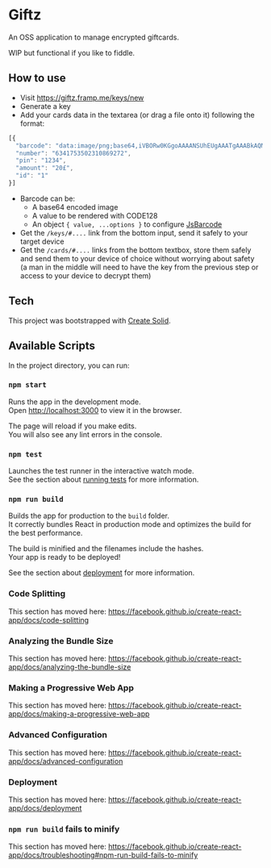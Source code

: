 # Giftz

An OSS application to manage encrypted giftcards.

WIP but functional if you like to fiddle.

## How to use

 - Visit https://giftz.framp.me/keys/new
 - Generate a key
 - Add your cards data in the textarea (or drag a file onto it) following the format:
```js
[{
  "barcode": "data:image/png;base64,iVBORw0KGgoAAAANSUhEUgAAATgAAABkAQMAAAAoir4RAAAABlBMVEX///8AAABVwtN+AAAAAXRSTlMAQObYZgAAAAlwSFlzAAAOxAAADsQBlSsOGwAAAEpJREFUSIntyrEJADEIQNGAreAqwrVCVhccwFUObA+SKa77r35rrPw1kRDNnKoO8/BWmdKzY2ueJ79ePB6Px+PxeDwej8fj8X57Fyyp9/PFewItAAAAAElFTkSuQmCC",
  "number": "6341753502310869272",
  "pin": "1234",
  "amount": "20£",
  "id": "1"
}]
```
 - Barcode can be:
   - A base64 encoded image
   - A value to be rendered with CODE128
   - An object `{ value, ...options }` to configure [JsBarcode](https://github.com/lindell/JsBarcode)
 - Get the `/keys/#....` link from the bottom input, send it safely to your target device 
 - Get the `/cards/#....` links from the bottom textbox, store them safely and send them to your device of choice without worrying about safety (a man in the middle will need to have the key from the previous step or access to your device to decrypt them)

## Tech

This project was bootstrapped with [Create Solid](https://github.com/ryansolid/create-solid).

## Available Scripts

In the project directory, you can run:

### `npm start`

Runs the app in the development mode.<br>
Open [http://localhost:3000](http://localhost:3000) to view it in the browser.

The page will reload if you make edits.<br>
You will also see any lint errors in the console.

### `npm test`

Launches the test runner in the interactive watch mode.<br>
See the section about [running tests](https://facebook.github.io/create-react-app/docs/running-tests) for more information.

### `npm run build`

Builds the app for production to the `build` folder.<br>
It correctly bundles React in production mode and optimizes the build for the best performance.

The build is minified and the filenames include the hashes.<br>
Your app is ready to be deployed!

See the section about [deployment](https://facebook.github.io/create-react-app/docs/deployment) for more information.

### Code Splitting

This section has moved here: https://facebook.github.io/create-react-app/docs/code-splitting

### Analyzing the Bundle Size

This section has moved here: https://facebook.github.io/create-react-app/docs/analyzing-the-bundle-size

### Making a Progressive Web App

This section has moved here: https://facebook.github.io/create-react-app/docs/making-a-progressive-web-app

### Advanced Configuration

This section has moved here: https://facebook.github.io/create-react-app/docs/advanced-configuration

### Deployment

This section has moved here: https://facebook.github.io/create-react-app/docs/deployment

### `npm run build` fails to minify

This section has moved here: https://facebook.github.io/create-react-app/docs/troubleshooting#npm-run-build-fails-to-minify
